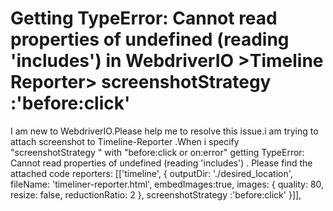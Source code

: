 
# Getting TypeError: Cannot read properties of undefined (reading 'includes') in WebdriverIO >Timeline Reporter> screenshotStrategy :'before:click'

I am new to WebdriverIO.Please help me to resolve this issue.i am trying to attach screenshot to Timeline-Reporter .When i specify "screenshotStrategy " with "before:click or on:error" getting TypeError: Cannot read properties of undefined (reading 'includes') .
Please find the attached code
reporters: [['timeline',
{
outputDir: './desired_location',
fileName: 'timeliner-reporter.html',
embedImages:true,
images: {
quality: 80,
resize: false,
reductionRatio: 2
},
screenshotStrategy :'before:click'
}]],

        